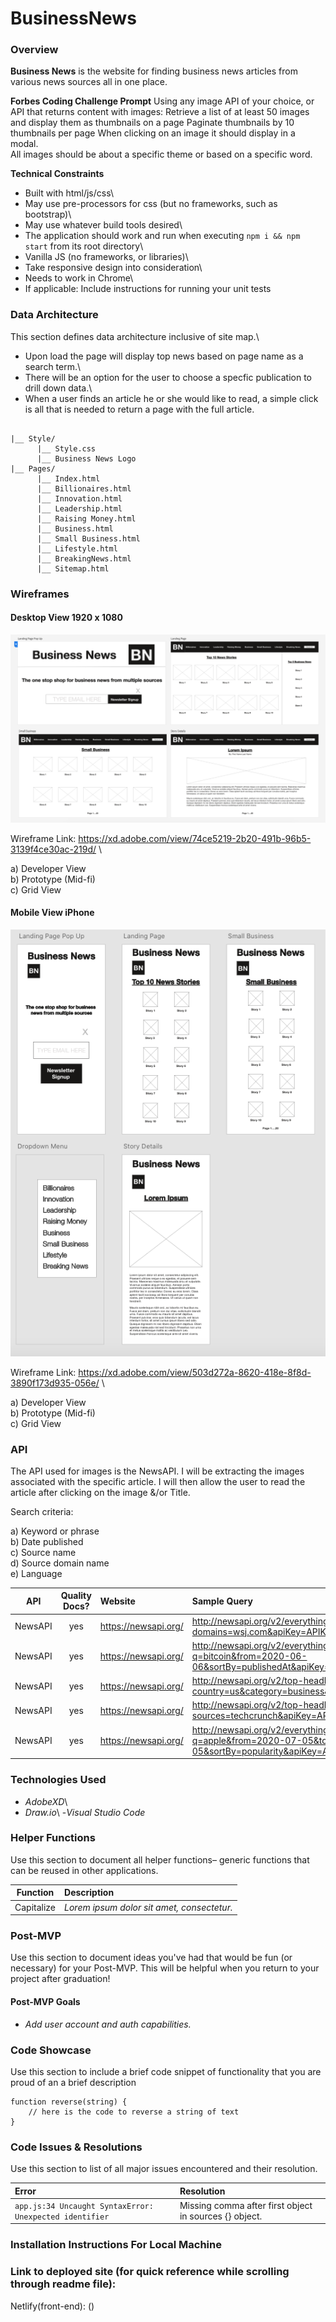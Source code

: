 # BusinessNews

### Overview

**Business News** is the website for finding business news articles from various news sources all in one place.

**Forbes Coding Challenge Prompt**
Using any image API of your choice, or API that returns content with images:
Retrieve a list of at least 50 images and display them as thumbnails on a page
Paginate thumbnails by 10 thumbnails per page
When clicking on an image it should display in a modal.\
All images should be about a specific theme or based on a specific word.

**Technical Constraints**

- Built with html/js/css\
- May use pre-processors for css (but no frameworks, such as bootstrap)\
- May use whatever build tools desired\
- The application should work and run when executing `npm i && npm start` from its root directory\
- Vanilla JS (no frameworks, or libraries)\
- Take responsive design into consideration\
- Needs to work in Chrome\
- If applicable: Include instructions for running your unit tests

### Data Architecture

This section defines data architecture inclusive of site map.\

- Upon load the page will display top news based on page name as a search term.\
- There will be an option for the user to choose a specfic publication to drill down data.\
- When a user finds an article he or she would like to read, a simple click is all that is needed to return a page with the full article.

```

|__ Style/
      |__ Style.css
      |__ Business News Logo
|__ Pages/
      |__ Index.html
      |__ Billionaires.html
      |__ Innovation.html
      |__ Leadership.html
      |__ Raising Money.html
      |__ Business.html
      |__ Small Business.html
      |__ Lifestyle.html
      |__ BreakingNews.html
      |__ Sitemap.html
```

### Wireframes

#### Desktop View 1920 x 1080

![Desktop](style/Wireframe.png)

Wireframe Link: https://xd.adobe.com/view/74ce5219-2b20-491b-96b5-3139f4ce30ac-219d/ \

a) Developer View\
b) Prototype (Mid-fi)\
c) Grid View

#### Mobile View iPhone

![Mobile View](style/Wireframe-Mobile.png)

Wireframe Link: https://xd.adobe.com/view/503d272a-8620-418e-8f8d-3890f173d935-056e/ \

a) Developer View\
b) Prototype (Mid-fi)\
c) Grid View

### API

The API used for images is the NewsAPI. I will be extracting the images associated with the specific article. I will then allow the user to read the article after clicking on the image &/or Title.

Search criteria:

a) Keyword or phrase\
b) Date published\
c) Source name\
d) Source domain name\
e) Language

|   API   | Quality Docs? | Website              | Sample Query                                                                                           |
| :-----: | :-----------: | :------------------- | :----------------------------------------------------------------------------------------------------- |
| NewsAPI |      yes      | https://newsapi.org/ | http://newsapi.org/v2/everything?domains=wsj.com&apiKey=APIKEY                                         |
| NewsAPI |      yes      | https://newsapi.org/ | http://newsapi.org/v2/everything?q=bitcoin&from=2020-06-06&sortBy=publishedAt&apiKey=APIKEY            |
| NewsAPI |      yes      | https://newsapi.org/ | http://newsapi.org/v2/top-headlines?country=us&category=business&apiKey=APIKEY                         |
| NewsAPI |      yes      | https://newsapi.org/ | http://newsapi.org/v2/top-headlines?sources=techcrunch&apiKey=APIKEY                                   |
| NewsAPI |      yes      | https://newsapi.org/ | http://newsapi.org/v2/everything?q=apple&from=2020-07-05&to=2020-07-05&sortBy=popularity&apiKey=APIKEY |

### Technologies Used

- _AdobeXD_\
- _Draw.io_\ -_Visual Studio Code_

### Helper Functions

Use this section to document all helper functions– generic functions that can be reused in other applications.

|  Function  | Description                                |
| :--------: | :----------------------------------------- |
| Capitalize | _Lorem ipsum dolor sit amet, consectetur._ |

### Post-MVP

Use this section to document ideas you've had that would be fun (or necessary) for your Post-MVP. This will be helpful when you return to your project after graduation!

#### Post-MVP Goals

- _Add user account and auth capabilities._

### Code Showcase

Use this section to include a brief code snippet of functionality that you are proud of an a brief description

```
function reverse(string) {
	// here is the code to reverse a string of text
}
```

### Code Issues & Resolutions

Use this section to list of all major issues encountered and their resolution.

| Error                                                   | Resolution                                             |
| :------------------------------------------------------ | :----------------------------------------------------- |
| `app.js:34 Uncaught SyntaxError: Unexpected identifier` | Missing comma after first object in sources {} object. |

### Installation Instructions For Local Machine

### Link to deployed site (for quick reference while scrolling through readme file):

Netlify(front-end): ()
